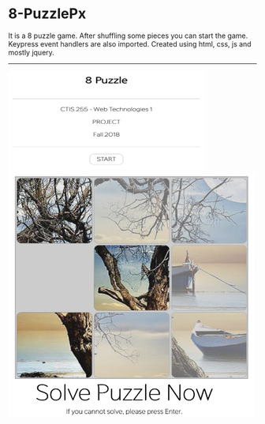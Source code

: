 # 8-PuzzlePx

It is a 8 puzzle game. After shuffling some pieces you can start the game. Keypress event handlers are also imported.
Created using html, css, js and mostly jquery.

<hr>

<img src="ss/start.png" width="400" height="200">  <img src="ss/puzzle.png" width="500" height="500">
